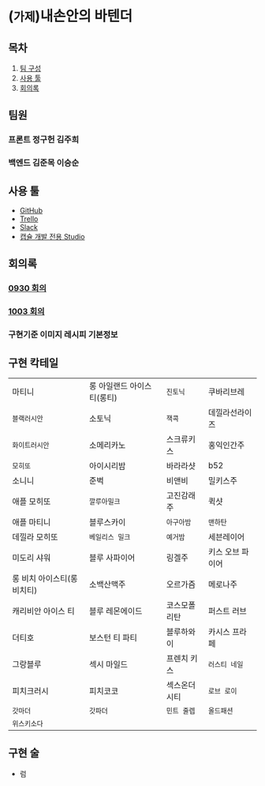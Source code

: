 # (`가제`)내손안의 바텐더

## 목차

1. [팀 구성](#팀원)
1. [사용 툴](#사용-툴)
1. [회의록](#회의록)

## 팀원

### 프론트 정구헌 김주희

### 백엔드 김준목 이승순 

## 사용 툴

- [GitHub](https://github.com/TKvl6/myhand.Bartender)
- [Trello](https://trello.com/b/7OGe4zzt/%EC%B9%B5%ED%85%8C%EC%9D%BC)
- [Slack](https://www.slack.com)
- [캡슐 개발 전용 Studio](https://bixbydevelopers.com/)

## 회의록

### [0930 회의](/회의록/0930)

### [1003 회의](/회의록/1003)

### 구현기준 이미지 레시피  기본정보

## 구현 칵테일

|||||
|-|-|-|-|
|마티니|롱 아일랜드 아이스티(롱티)|`진토닉`|쿠바리브레|
|`블랙러시안`|소토닉|`잭콕`|데낄라선라이즈|
|`화이트러시안`|소메리카노|스크류키스|홍익인간주|
|`모히또`|아이시리밤|바라라샷|b52|
|소니니|준벅|비앤비|밀키스주|
|애플 모히또|`깔루아밀크`|고진감래주|퀵샷|
|애플 마티니|블루스카이|`아구아밤`|`맨하탄`|
|데낄라 모히또|`베일리스 밀크`|`예거밤`|세븐레이어|
|미도리 샤워|블루 사파이어|링겔주|키스 오브 파이어|
|롱 비치 아이스티(롱비치티)|소백산맥주|오르가즘|메로나주|
|캐리비안 아이스 티|블루 레몬에이드|코스모폴리탄|퍼스트 러브|
|더티호|보스턴 티 파티|블루하와이|카시스 프라페|
|그랑블루|섹시 마일드|프렌치 키스|`러스티 네일`|
|피치크러시|피치코코|섹스온더시티|`로브 로이`|
|`갓마더`|`갓파더`|`민트 줄렙`|`올드패션`|
|`위스키소다`||||

## 구현 술

- 럼
